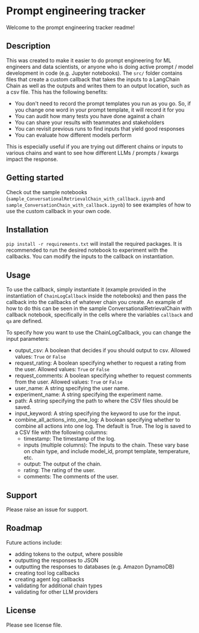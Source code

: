 # Prompt engineering tracker
Welcome to the prompt engineering tracker readme!

## Description
This was created to make it easier to do prompt engineering for ML engineers and data scientists, or anyone who is doing active prompt / model development in code (e.g. Jupyter notebooks). The `src/` folder contains files that create a custom callback that takes the inputs to a LangChain Chain as well as the outputs and writes them to an output location, such as a csv file. This has the following benefits:
- You don't need to record the prompt templates you run as you go. So, if you change one word in your prompt template, it will record it for you
- You can audit how many tests you have done against a chain
- You can share your results with teammates and stakeholders
- You can revisit previous runs to find inputs that yield good responses
- You can evaluate how different models perform

This is especially useful if you are trying out different chains or inputs to various chains and want to see how different LLMs / prompts / kwargs impact the response.


## Getting started

Check out the sample notebooks (`sample_ConversationalRetrievalChain_with_callback.ipynb` and `sample_ConversationChain_with_callback.ipynb`) to see examples of how to use the custom callback in your own code. 


## Installation
`pip install -r requirements.txt` will install the required packages. It is recommended to run the desired notebook to experiment with the callbacks. You can modify the inputs to the callback on instantiation. 

## Usage
To use the callback, simply instantiate it (example provided in the instantiation of `ChainLogCallback` inside the notebooks) and then pass the callback into the callbacks of whatever chain you create. An example of how to do this can be seen in the sample ConversationalRetrievalChain with callback notebook, specifically in the cells where the variables `callback` and `qa` are defined. 

To specify how you want to use the ChainLogCallback, you can change the input parameters:
* output_csv: A boolean that decides if you should output to csv. Allowed values: `True` or `False`
* request_rating: A boolean specifying whether to request a rating from the user. Allowed values: `True` or `False`
* request_comments: A boolean specifying whether to request comments from the user. Allowed values: `True` or `False`
* user_name: A string specifying the user name.
* experiment_name: A string specifying the experiment name.
* path: A string specifying the path to where the CSV files should be saved.
* input_keyword: A string specifying the keyword to use for the input.
* combine_all_actions_into_one_log: A boolean specifying whether to combine all actions into one log.
  The default is True.
  The log is saved to a CSV file with the following columns:
  - timestamp: The timestamp of the log.
  - inputs (multiple columns): The inputs to the chain. These vary base on chain type, and include model_id, prompt template, temperature, etc.
  - output: The output of the chain.
  - rating: The rating of the user.
  - comments: The comments of the user.

## Support
Please raise an issue for support. 

## Roadmap
Future actions include:
* adding tokens to the output, where possible
* outputting the responses to JSON
* outputting the responses to databases (e.g. Amazon DynamoDB)
* creating tool log callbacks
* creating agent log callbacks
* validating for additional chain types
* validating for other LLM providers


## License
Please see license file. 